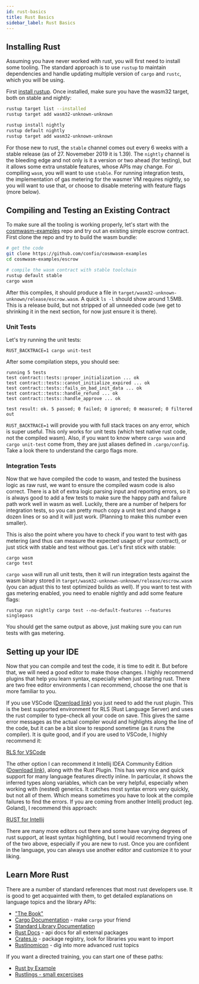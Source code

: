 ```yaml
---
id: rust-basics
title: Rust Basics
sidebar_label: Rust Basics
---
```


## Installing Rust

Assuming you have never worked with rust, you will first need to install some tooling. The standard approach is to use `rustup` to maintain dependencies and handle updating multiple version of `cargo` and `rustc`, which you will be using.

First [install rustup](https://rustup.rs/). Once installed, make sure you have the wasm32 target, both on stable and nightly:

```bash
rustup target list --installed
rustup target add wasm32-unknown-unknown

rustup install nightly
rustup default nightly
rustup target add wasm32-unknown-unknown
```

For those new to rust, the `stable` channel comes out every 6 weeks with a stable release (as of 27. Novemeber 2019 it is 1.39). The `nightly` channel is the bleeding edge and not only is it a version or two ahead (for testing), but it allows some extra unstable features, whose APIs may change. For compiling `wasm`, you will want to use `stable`. For running integration tests, the implementation of gas metering for the wasmer VM requires nightly, so you will want to use that, or choose to disable metering with feature flags (more below). 

## Compiling and Testing an Existing Contract

To make sure all the tooling is working properly, let's start with the [cosmwasm-examples](https://github.com/confio/cosmwasm-examples) repo and try out an existing simple escrow contract. First clone the repo and try to build the wasm bundle:

```bash
# get the code
git clone https://github.com/confio/cosmwasm-examples
cd cosmwasm-examples/escrow

# compile the wasm contract with stable toolchain
rustup default stable
cargo wasm
```

After this compiles, it should produce a file in `target/wasm32-unknown-unknown/release/escrow.wasm`. A quick `ls -l` should show around 1.5MB. This is a release build, but not stripped of all unneeded code (we get to shrinking it in the next section, for now just ensure it is there).

### Unit Tests

Let's try running the unit tests:

```
RUST_BACKTRACE=1 cargo unit-test
```

After some compilation steps, you should see:

```
running 5 tests
test contract::tests::proper_initialization ... ok
test contract::tests::cannot_initialize_expired ... ok
test contract::tests::fails_on_bad_init_data ... ok
test contract::tests::handle_refund ... ok
test contract::tests::handle_approve ... ok

test result: ok. 5 passed; 0 failed; 0 ignored; 0 measured; 0 filtered out
```

`RUST_BACKTRACE=1` will provide you with full stack traces on any error, which is super useful. This only works for unit tests (which test native rust code, not the compiled wasm). Also, if you want to know where `cargo wasm` and `cargo unit-test` come from, they are just aliases defined in `.cargo/config`. Take a look there to understand the cargo flags more.

### Integration Tests

Now that we have compiled the code to wasm, and tested the business logic as raw rust, we want to ensure the compiled wasm code is also correct. There is a bit of extra logic parsing input and reporting errors, so it is always good to add a few tests to make sure the happy path and failure path work well in wasm as well. Luckily, there are a number of helpers for integration tests, so you can pretty much copy a unit test and change a dozen lines or so and it will just work. (Planning to make this number even smaller).

This is also the point where you have to check if you want to test with gas metering (and thus can measure the expected usage of your contract), or just stick with stable and test without gas. Let's first stick with stable:

```
cargo wasm
cargo test
```

`cargo wasm` will run all unit tests, then it will run integration tests against the wasm binary stored in `target/wasm32-unknown-unknown/release/escrow.wasm` (you can adjust this to test optimized builds as well). If you want to test with gas metering enabled, you need to enable nightly and add some feature flags:

```
rustup run nightly cargo test --no-default-features --features singlepass
```

You should get the same output as above, just making sure you can run tests with gas metering.

## Setting up your IDE

Now that you can compile and test the code, it is time to edit it. But before that, we will need a good editor to make those changes. I highly recommend plugins that help you learn syntax, especially when just starting rust. There are two free editor environments I can recommend, choose the one that is more familiar to you.

If you use VSCode ([Download link](https://code.visualstudio.com/download)) you just need to add the rust plugin. This is the best supported environment for RLS (Rust Language Server) and uses the rust compiler to type-check all your code on save. This gives the same error messages as the actual compiler would and highlights along the line of the code, but it can be a bit slow to respond sometime (as it runs the compiler). It is quite good, and if you are used to VSCode, I highly recommend it:

[RLS for VSCode](https://marketplace.visualstudio.com/items?itemName=rust-lang.rust)  

The other option I can recommend it Intellij IDEA Community Edition ([Download link](https://www.jetbrains.com/idea/download/)), along with the Rust Plugin. This has very nice and quick support for many language features directly inline. In particular, it shows the inferred types along variables, which can be very helpful, especially when working with (nested) generics. It catches most syntax errors very quickly, but not all of them. Which means sometimes you have to look at the compile failures to find the errors. If you are coming from another Intellij product (eg. Goland), I recommend this approach:

[RUST for Intellij](https://intellij-rust.github.io/)

There are many more editors out there and some have varying degrees of rust support, at least syntax highlighting, but I would recommend trying one of the two above, especially if you are new to rust. Once you are confident in the language, you can always use another editor and customize it to your liking.

## Learn More Rust

There are a number of standard references that most rust developers use. It is good to get acquainted with them, to get detailed explanations on language topics and the library APIs:

* ["The Book"](https://doc.rust-lang.org/book/)
* [Cargo Documentation](https://doc.rust-lang.org/cargo/) - make `cargo` your friend
* [Standard Library Documentation](https://doc.rust-lang.org/std/vec/struct.Vec.html)
* [Rust Docs](https://docs.rs/) - api docs for all external packages
* [Crates.io](https://crates.io) - package registry, look for libraries you want to import
* [Rustinomicon](https://doc.rust-lang.org/nomicon) - dig into more advanced rust topics

If you want a directed training, you can start one of these paths:

* [Rust by Example](https://doc.rust-lang.org/stable/rust-by-example/)
* [Rustlings - small excercises](https://github.com/rust-lang/rustlings/) 
